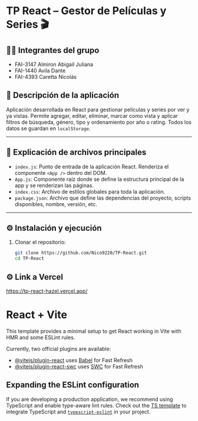 # TP React – Gestor de Películas y Series 🎬

## 👨‍💻 Integrantes del grupo
- FAI-3147	Almiron Abigail Juliana
- FAI-1440	Avila Dante
- FAI-4393	Caretta Nicolás

## 📝 Descripción de la aplicación
Aplicación desarrollada en React para gestionar películas y series por ver y ya vistas. Permite agregar, editar, eliminar, marcar como vista y aplicar filtros de búsqueda, género, tipo y ordenamiento por año o rating. Todos los datos se guardan en `localStorage`.

---

## 📁 Explicación de archivos principales

- `index.js`: Punto de entrada de la aplicación React. Renderiza el componente `<App />` dentro del DOM.
- `App.js`: Componente raíz donde se define la estructura principal de la app y se renderizan las páginas.
- `index.css`: Archivo de estilos globales para toda la aplicación.
- `package.json`: Archivo que define las dependencias del proyecto, scripts disponibles, nombre, versión, etc.

---

## ⚙️ Instalación y ejecución

1. Clonar el repositorio:
   ```bash
   git clone https://github.com/Nico9220/TP-React.git
   cd TP-React

## ⚙️ Link a Vercel

https://tp-react-hazel.vercel.app/

# React + Vite

This template provides a minimal setup to get React working in Vite with HMR and some ESLint rules.

Currently, two official plugins are available:

- [@vitejs/plugin-react](https://github.com/vitejs/vite-plugin-react/blob/main/packages/plugin-react/README.md) uses [Babel](https://babeljs.io/) for Fast Refresh
- [@vitejs/plugin-react-swc](https://github.com/vitejs/vite-plugin-react-swc) uses [SWC](https://swc.rs/) for Fast Refresh

## Expanding the ESLint configuration

If you are developing a production application, we recommend using TypeScript and enable type-aware lint rules. Check out the [TS template](https://github.com/vitejs/vite/tree/main/packages/create-vite/template-react-ts) to integrate TypeScript and [`typescript-eslint`](https://typescript-eslint.io) in your project.
